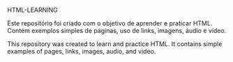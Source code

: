 HTML-LEARNING

Este repositório foi criado com o objetivo de aprender e praticar HTML.
Contém exemplos simples de páginas, uso de links, imagens, áudio e vídeo.

This repository was created to learn and practice HTML.
It contains simple examples of pages, links, images, audio, and video.
